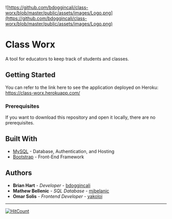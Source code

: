 ![https://github.com/bdoggincali/class-worx/blob/master/public/assets/images/Logo.png](https://github.com/bdoggincali/class-worx/blob/master/public/assets/images/Logo.png)

# Class Worx
A tool for educators to keep track of students and classes. 

## Getting Started

You can refer to the link here to see the application deployed on Heroku: https://class-worx.herokuapp.com/

### Prerequisites

If you want to download this repository and open it locally, there are no prerequisites. 



## Built With

* [MySQL](https://dev.mysql.com/doc/) - Database, Authentication, and Hosting
* [Bootstrap](https://getbootstrap.com/docs/3.3/getting-started/) - Front-End Framework


## Authors

* **Brian Hart** - *Developer* - [bdoggincali](https://github.com/bdoggincali)
* **Mathew Bellenic** - *SQL Database* - [mjbelanic](https://github.com/mjbelanic)
* **Omar Solis** - *Frontend Developer* - [yakoloi](https://github.com/yakoloi)

---

[![HitCount](http://hits.dwyl.io/bdoggincali/https://github.com/bdoggincali/class-worx.svg)](http://hits.dwyl.io/bdoggincali/https://github.com/bdoggincali/class-worx)
